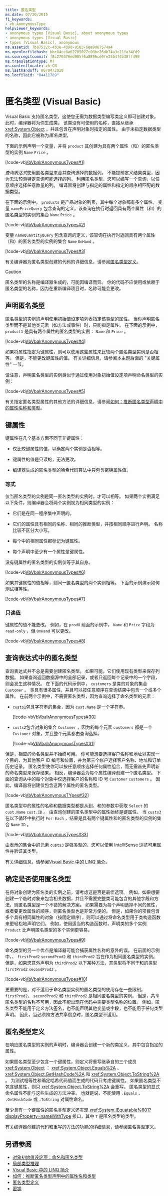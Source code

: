 ```yaml
---
title: 匿名类型
ms.date: 07/20/2015
f1_keywords:
- vb.AnonymousType
helpviewer_keywords:
- anonymous types [Visual Basic], about anonymous types
- anonymous types [Visual Basic]
- types [Visual Basic], anonymous
ms.assetid: 7b87532c-4b3e-4398-8503-6ea9d67574a4
ms.openlocfilehash: bbe84ce8a62705027c00bc26db74a3c21fa34fd9
ms.sourcegitcommit: f8c270376ed905f6a8896ce0fe25b4f4b38ff498
ms.translationtype: MT
ms.contentlocale: zh-CN
ms.lasthandoff: 06/04/2020
ms.locfileid: "84411789"
---
```

# <a name="anonymous-types-visual-basic"></a>匿名类型 (Visual Basic)
Visual Basic 支持匿名类型，这使您无需为数据类型编写类定义即可创建对象。 此时，编译器将为你生成类。 该类没有可使用的名称，直接从继承 <xref:System.Object> ，并且包含在声明对象时指定的属性。 由于未指定数据类型的名称，因此它被称为*匿名类型*。  
  
 下面的示例声明一个变量，并将 `product` 其创建为具有两个属性（和）的匿名类型的实例 `Name` `Price` 。  
  
 [!code-vb[VbVbalrAnonymousTypes#1](~/samples/snippets/visualbasic/VS_Snippets_VBCSharp/VbVbalrAnonymousTypes/VB/Class1.vb#1)]  
  
 *查询表达式*使用匿名类型来合并查询选择的数据列。 不能提前定义结果类型，因为无法预测特定查询可能选择的列。 利用匿名类型，您可以编写一个查询，以任意顺序选择任意数量的列。 编译器将创建与指定的属性和指定的顺序相匹配的数据类型。  
  
 在下面的示例中， `products` 是产品对象的列表，其中每个对象都有多个属性。 变量 `namePriceQuery` 包含查询的定义，该查询在执行时返回具有两个属性（和）的匿名类型的实例的集合 `Name` `Price` 。  
  
 [!code-vb[VbVbalrAnonymousTypes#2](~/samples/snippets/visualbasic/VS_Snippets_VBCSharp/VbVbalrAnonymousTypes/VB/Class1.vb#2)]  
  
 变量 `nameQuantityQuery` 包含查询的定义，该查询在执行时返回具有两个属性（和）的匿名类型的实例的集合 `Name` `OnHand` 。  
  
 [!code-vb[VbVbalrAnonymousTypes#3](~/samples/snippets/visualbasic/VS_Snippets_VBCSharp/VbVbalrAnonymousTypes/VB/Class1.vb#3)]  
  
 有关编译器为匿名类型创建的代码的详细信息，请参阅[匿名类型定义](anonymous-type-definition.md)。  
  
> [!CAUTION]
> 匿名类型的名称是编译器生成的，可能因编译而异。 你的代码不应使用或依赖于匿名类型的名称，因为在重新编译项目时，名称可能会更改。  
  
## <a name="declaring-an-anonymous-type"></a>声明匿名类型  
 匿名类型的实例的声明使用初始值设定项列表指定该类型的属性。 当你声明匿名类型而不是其他类元素（如方法或事件）时，只能指定属性。 在下面的示例中， `product1` 是具有两个属性的匿名类型的实例： `Name` 和 `Price` 。  
  
 [!code-vb[VbVbalrAnonymousTypes#4](~/samples/snippets/visualbasic/VS_Snippets_VBCSharp/VbVbalrAnonymousTypes/VB/Class1.vb#4)]  
  
 如果将属性指定为键属性，则可以使用这些属性来比较两个匿名类型实例是否相等。 但是，不能更改键属性的值。 有关详细信息，请参阅本主题后面的 "关键属性" 一节。  
  
 请注意，声明匿名类型的实例类似于通过使用对象初始值设定项声明命名类型的实例：  
  
 [!code-vb[VbVbalrAnonymousTypes#5](~/samples/snippets/visualbasic/VS_Snippets_VBCSharp/VbVbalrAnonymousTypes/VB/Class1.vb#5)]  
  
 有关指定匿名类型属性的其他方法的详细信息，请参阅[如何：推断匿名类型声明中的属性名称和类型](how-to-infer-property-names-and-types-in-anonymous-type-declarations.md)。  
  
## <a name="key-properties"></a>键属性  
 键属性在几个基本方面不同于非键属性：  
  
- 仅比较键属性的值，以确定两个实例是否相等。  
  
- 键属性的值是只读的，无法更改。  
  
- 编译器生成的匿名类型的哈希代码算法中只包含密钥属性值。  
  
### <a name="equality"></a>等式  
 仅当匿名类型的实例是同一匿名类型的实例时，才可以相等。 如果两个实例满足以下条件，则编译器会将两个实例视为相同类型的实例：  
  
- 它们是在同一程序集中声明的。  
  
- 它们的属性具有相同的名称、相同的推断类型，并按相同顺序进行声明。 名称比较不区分大小写。  
  
- 每个中的相同属性都标记为键属性。  
  
- 每个声明中至少有一个属性是键属性。  
  
 没有键属性的匿名类型的实例仅等于其自身。  
  
 [!code-vb[VbVbalrAnonymousTypes#6](~/samples/snippets/visualbasic/VS_Snippets_VBCSharp/VbVbalrAnonymousTypes/VB/Class1.vb#6)]  
  
 如果其键属性的值相等，则同一匿名类型的两个实例相等。 下面的示例演示如何测试相等性。  
  
 [!code-vb[VbVbalrAnonymousTypes#7](~/samples/snippets/visualbasic/VS_Snippets_VBCSharp/VbVbalrAnonymousTypes/VB/Class1.vb#7)]  
  
### <a name="read-only-values"></a>只读值  
 键属性的值不能更改。 例如，在 `prod8` 前面的示例中， `Name` 和 `Price` 字段为 `read-only` ，但 `OnHand` 可以更改。  
  
 [!code-vb[VbVbalrAnonymousTypes#8](~/samples/snippets/visualbasic/VS_Snippets_VBCSharp/VbVbalrAnonymousTypes/VB/Class1.vb#8)]  
  
## <a name="anonymous-types-from-query-expressions"></a>查询表达式中的匿名类型  
 查询表达式并不总是需要创建匿名类型。 如果可能，它们使用现有类型来保存列数据。 如果查询返回数据源中的全部记录，或者只返回每个记录中的一个字段，则会发生这种情况。 在下面的代码示例中， `customers` 是类的对象的集合 `Customer` 。 类具有很多属性，并且可以按任意顺序在查询结果中包含一个或多个属性。 在前两个示例中，不需要匿名类型，因为查询选择了命名类型的元素：  
  
- `custs1`包含字符串的集合，因为 `cust.Name` 是一个字符串。  
  
     [!code-vb[VbVbalrAnonymousTypes#30](~/samples/snippets/visualbasic/VS_Snippets_VBCSharp/VbVbalrAnonymousTypes/VB/Class2.vb#30)]  
  
- `custs2`包含对象的集合 `Customer` ，因为的每个元素 `customers` 都是一个 `Customer` 对象，并且整个元素都由查询选择。  
  
     [!code-vb[VbVbalrAnonymousTypes#31](~/samples/snippets/visualbasic/VS_Snippets_VBCSharp/VbVbalrAnonymousTypes/VB/Class2.vb#31)]  
  
 但是，相应的命名类型并不始终可用。 你可能想要选择客户名称和地址以实现一个目的、为其他客户 ID 编号和位置，并为第三个帐户选择客户名称、地址和订单历史记录。 匿名类型使你可以按任意顺序选择任何属性组合，而无需首先声明新的命名类型来保存结果。 相反，编译器会为每个属性编译创建一个匿名类型。 下面的查询从中的每个对象中仅选择客户的名称和 ID 号 `Customer` `customers` 。 因此，编译器将创建仅包含这两个属性的匿名类型。  
  
 [!code-vb[VbVbalrAnonymousTYpes#32](~/samples/snippets/visualbasic/VS_Snippets_VBCSharp/VbVbalrAnonymousTypes/VB/Class2.vb#32)]  
  
 匿名类型中的属性的名称和数据类型都是从到、和的参数中获取 `Select` 的 `cust.Name` `cust.ID` 。 由查询创建的匿名类型中的属性始终是键属性。 当 `custs3` 在以下循环中执行时 `For Each` ，结果是具有两个键属性和的匿名类型的实例的集合 `Name` `ID` 。  
  
 [!code-vb[VbVbalrAnonymousTypes#33](~/samples/snippets/visualbasic/VS_Snippets_VBCSharp/VbVbalrAnonymousTypes/VB/Class2.vb#33)]  
  
 由表示的集合中的元素 `custs3` 是强类型的，您可以使用 IntelliSense 浏览可用属性并验证其类型。  
  
 有关详细信息，请参阅[Visual Basic 中的 LINQ 简介](../linq/introduction-to-linq.md)。  
  
## <a name="deciding-whether-to-use-anonymous-types"></a>确定是否使用匿名类型  
 在将对象创建为匿名类的实例之前，请考虑这是否是最佳选项。 例如，如果想要创建一个临时对象来包含相关数据，并且不需要完整类可能包含的其他字段和方法，则匿名类型是一个不错的解决方案。 如果需要为每个声明选择不同的属性，或者要更改属性的顺序，则匿名类型也是非常方便的。 但是，如果你的项目包含多个具有相同属性的对象（按固定顺序），则可以通过将命名类型用于类构造函数来更轻松地声明它们。 例如，使用适当的构造函数时，声明类的多个实例 `Product` 比声明匿名类型的多个实例更容易。  
  
 [!code-vb[VbVbalrAnonymousTypes#9](~/samples/snippets/visualbasic/VS_Snippets_VBCSharp/VbVbalrAnonymousTypes/VB/Class1.vb#9)]  
  
 命名类型的另一个优点是编译器可能会捕获属性名称的意外的误。 在前面的示例中，、 `firstProd2` `secondProd2` 和 `thirdProd2` 旨在作为相同匿名类型的实例。 但是，如果您意外声明为 `thirdProd2` 以下某种方法，其类型将不同于和的类型 `firstProd2` `secondProd2` 。  
  
 [!code-vb[VbVbalrAnonymousTypes#10](~/samples/snippets/visualbasic/VS_Snippets_VBCSharp/VbVbalrAnonymousTypes/VB/Class1.vb#10)]  
  
 更重要的是，对不适用于命名类型实例的匿名类型的使用存在一些限制。 `firstProd2`、 `secondProd2` 和 `thirdProd2` 是相同匿名类型的实例。 但是，共享匿名类型的名称不可用，因此不能出现在代码中需要类型名称的位置。 例如，匿名类型不能用于定义方法签名，也不能声明其他变量或字段，也不能用于任何类型声明。 因此，当必须跨方法共享信息时，匿名类型不适用。  
  
## <a name="an-anonymous-type-definition"></a>匿名类型定义  
 在响应匿名类型的实例的声明时，编译器会创建一个新的类定义，其中包含指定的属性。  
  
 如果匿名类型至少包含一个键属性，则定义将重写继承自的三个成员 <xref:System.Object> ： <xref:System.Object.Equals%2A> 、 <xref:System.Object.GetHashCode%2A> 和 <xref:System.Object.ToString%2A> 。 为测试相等性和确定哈希代码值而生成的代码只考虑键属性。 如果匿名类型不包含键属性，则只 <xref:System.Object.ToString%2A> 会重写。 匿名类型的显式命名属性不能与这些生成的方法冲突。 也就是说，不能使用 `.Equals` 、 `.GetHashCode` 或 `.ToString` 对属性命名。  
  
 至少具有一个键属性的匿名类型定义还实现 <xref:System.IEquatable%601?displayProperty=nameWithType> 接口，其中 `T` 是匿名类型的类型。  
  
 有关编译器创建的代码和重写的方法的功能的详细信息，请参阅[匿名类型定义](anonymous-type-definition.md)。  
  
## <a name="see-also"></a>另请参阅

- [对象初始值设定项：命名和匿名类型](object-initializers-named-and-anonymous-types.md)
- [局部类型推理](../variables/local-type-inference.md)
- [Visual Basic 中的 LINQ 简介](../linq/introduction-to-linq.md)
- [如何：推断匿名类型声明中的属性名和类型](how-to-infer-property-names-and-types-in-anonymous-type-declarations.md)
- [匿名类型定义](anonymous-type-definition.md)
- [密钥](../../../language-reference/modifiers/key.md)
